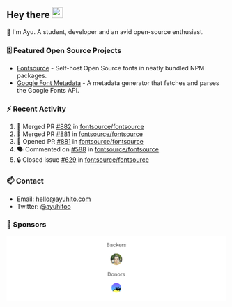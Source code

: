 ## Hey there <img src="https://media.giphy.com/media/hvRJCLFzcasrR4ia7z/giphy.gif" width="25" height="25">

📝 I'm Ayu. A student, developer and an avid open-source enthusiast.

### 🗄 Featured Open Source Projects

- [Fontsource](https://github.com/fontsource/fontsource) - Self-host Open Source fonts in neatly bundled NPM packages.
- [Google Font Metadata](https://github.com/fontsource/google-font-metadata) - A metadata generator that fetches and parses the Google Fonts API.

### ⚡ Recent Activity

<!--START_SECTION:activity-->

1. 🎉 Merged PR [#882](https://github.com/fontsource/fontsource/pull/882) in [fontsource/fontsource](https://github.com/fontsource/fontsource)
2. 🎉 Merged PR [#881](https://github.com/fontsource/fontsource/pull/881) in [fontsource/fontsource](https://github.com/fontsource/fontsource)
3. 💪 Opened PR [#881](https://github.com/fontsource/fontsource/pull/881) in [fontsource/fontsource](https://github.com/fontsource/fontsource)
4. 🗣 Commented on [#588](https://github.com/fontsource/fontsource/issues/588#issuecomment-1765054464) in [fontsource/fontsource](https://github.com/fontsource/fontsource)
5. 🔒 Closed issue [#629](https://github.com/fontsource/fontsource/issues/629) in [fontsource/fontsource](https://github.com/fontsource/fontsource)
<!--END_SECTION:activity-->

### 📫 Contact

- Email: hello@ayuhito.com
- Twitter: [@ayuhitoo](https://twitter.com/ayuhitoo)

### :sparkling_heart: Sponsors

<p align="center">
  <a href="https://cdn.jsdelivr.net/gh/ayuhito/ayuhito/sponsors.svg">
    <img src='https://raw.githubusercontent.com/ayuhito/ayuhito/master/sponsors.svg'/>
  </a>
</p>
